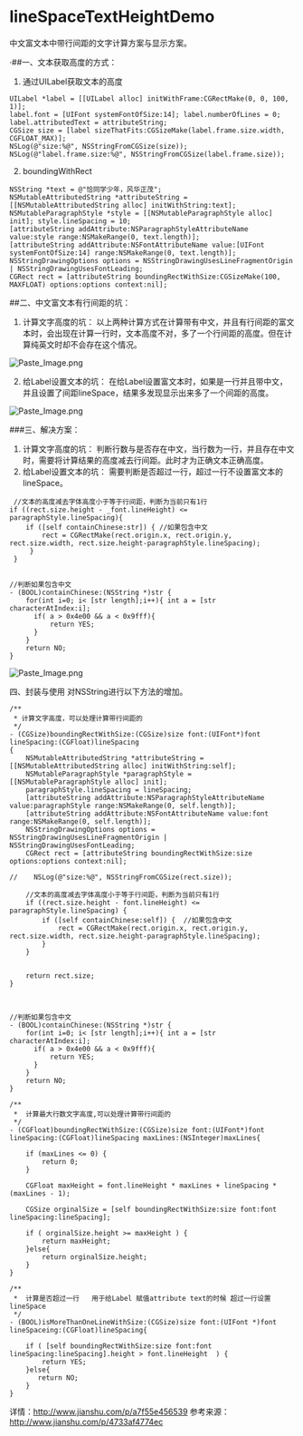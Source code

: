 # lineSpaceTextHeightDemo

中文富文本中带行间距的文字计算方案与显示方案。


·##一、文本获取高度的方式：
1. 通过UILabel获取文本的高度
``` 
UILabel *label = [[UILabel alloc] initWithFrame:CGRectMake(0, 0, 100, 1)]; 
label.font = [UIFont systemFontOfSize:14]; label.numberOfLines = 0; label.attributedText = attributeString; 
CGSize size = [label sizeThatFits:CGSizeMake(label.frame.size.width, CGFLOAT_MAX)]; 
NSLog(@"size:%@", NSStringFromCGSize(size)); 
NSLog(@"label.frame.size:%@", NSStringFromCGSize(label.frame.size));
```
2. boundingWithRect
```
NSString *text = @"恰同学少年，风华正茂"; 
NSMutableAttributedString *attributeString = [[NSMutableAttributedString alloc] initWithString:text]; 
NSMutableParagraphStyle *style = [[NSMutableParagraphStyle alloc] init]; style.lineSpacing = 10;  
[attributeString addAttribute:NSParagraphStyleAttributeName value:style range:NSMakeRange(0, text.length)]; 
[attributeString addAttribute:NSFontAttributeName value:[UIFont systemFontOfSize:14] range:NSMakeRange(0, text.length)]; NSStringDrawingOptions options = NSStringDrawingUsesLineFragmentOrigin | NSStringDrawingUsesFontLeading;  
CGRect rect = [attributeString boundingRectWithSize:CGSizeMake(100, MAXFLOAT) options:options context:nil];
```

##二、中文富文本有行间距的坑：
1. 计算文字高度的坑：
以上两种计算方式在计算带有中文，并且有行间距的富文本时，会出现在计算一行时，文本高度不对，多了一个行间距的高度。但在计算纯英文时却不会存在这个情况。

![Paste_Image.png](http://upload-images.jianshu.io/upload_images/132693-e50fbce7662fd5f3.png?imageMogr2/auto-orient/strip%7CimageView2/2/w/1240)

2. 给Label设置文本的坑：
在给Label设置富文本时，如果是一行并且带中文，并且设置了间距lineSpace，结果多发现显示出来多了一个间距的高度。

![Paste_Image.png](http://upload-images.jianshu.io/upload_images/132693-49b6fffefbf2ac1d.png?imageMogr2/auto-orient/strip%7CimageView2/2/w/1240)



###三、解决方案：
1. 计算文字高度的坑：
判断行数与是否存在中文，当行数为一行，并且存在中文时，需要将计算结果的高度减去行间距。此时才为正确文本正确高度。
2. 给Label设置文本的坑：
需要判断是否超过一行，超过一行不设置富文本的lineSpace。

```
 //文本的高度减去字体高度小于等于行间距，判断为当前只有1行
if ((rect.size.height - _font.lineHeight) <= paragraphStyle.lineSpacing){
    if ([self containChinese:str]) { //如果包含中文 
        rect = CGRectMake(rect.origin.x, rect.origin.y, rect.size.width, rect.size.height-paragraphStyle.lineSpacing);
     }
 }


//判断如果包含中文
- (BOOL)containChinese:(NSString *)str {
    for(int i=0; i< [str length];i++){ int a = [str characterAtIndex:i];
      if( a > 0x4e00 && a < 0x9fff){ 
          return YES; 
      }
    }
    return NO;
}
```

![Paste_Image.png](http://upload-images.jianshu.io/upload_images/132693-45f57c34caf86711.png?imageMogr2/auto-orient/strip%7CimageView2/2/w/1240)

四、封装与使用
对NSString进行以下方法的增加。

```
/**
 * 计算文字高度，可以处理计算带行间距的
 */
- (CGSize)boundingRectWithSize:(CGSize)size font:(UIFont*)font  lineSpacing:(CGFloat)lineSpacing
{
    NSMutableAttributedString *attributeString = [[NSMutableAttributedString alloc] initWithString:self];
    NSMutableParagraphStyle *paragraphStyle = [[NSMutableParagraphStyle alloc] init];
    paragraphStyle.lineSpacing = lineSpacing;
    [attributeString addAttribute:NSParagraphStyleAttributeName value:paragraphStyle range:NSMakeRange(0, self.length)];
    [attributeString addAttribute:NSFontAttributeName value:font range:NSMakeRange(0, self.length)];
    NSStringDrawingOptions options = NSStringDrawingUsesLineFragmentOrigin | NSStringDrawingUsesFontLeading;
    CGRect rect = [attributeString boundingRectWithSize:size options:options context:nil];
    
//    NSLog(@"size:%@", NSStringFromCGSize(rect.size));
    
    //文本的高度减去字体高度小于等于行间距，判断为当前只有1行
    if ((rect.size.height - font.lineHeight) <= paragraphStyle.lineSpacing) {
        if ([self containChinese:self]) {  //如果包含中文
            rect = CGRectMake(rect.origin.x, rect.origin.y, rect.size.width, rect.size.height-paragraphStyle.lineSpacing);
        }
    }
    
    
    return rect.size;
}



//判断如果包含中文
- (BOOL)containChinese:(NSString *)str {
    for(int i=0; i< [str length];i++){ int a = [str characterAtIndex:i];
      if( a > 0x4e00 && a < 0x9fff){ 
          return YES; 
      }
    }
    return NO;
}

```





```
/**
 *  计算最大行数文字高度,可以处理计算带行间距的
 */
- (CGFloat)boundingRectWithSize:(CGSize)size font:(UIFont*)font  lineSpacing:(CGFloat)lineSpacing maxLines:(NSInteger)maxLines{
   
    if (maxLines <= 0) {
        return 0;
    }
    
    CGFloat maxHeight = font.lineHeight * maxLines + lineSpacing * (maxLines - 1);
    
    CGSize orginalSize = [self boundingRectWithSize:size font:font lineSpacing:lineSpacing];
    
    if ( orginalSize.height >= maxHeight ) {
        return maxHeight;
    }else{
        return orginalSize.height;
    }
}
```

```
/**
 *  计算是否超过一行   用于给Label 赋值attribute text的时候 超过一行设置lineSpace
 */
- (BOOL)isMoreThanOneLineWithSize:(CGSize)size font:(UIFont *)font lineSpaceing:(CGFloat)lineSpacing{
    
    if ( [self boundingRectWithSize:size font:font lineSpacing:lineSpacing].height > font.lineHeight  ) {
        return YES;
    }else{
       return NO;
    }
}
```



详情：http://www.jianshu.com/p/a7f55e456539
参考来源：http://www.jianshu.com/p/4733af4774ec
